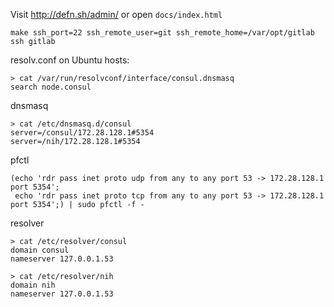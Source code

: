 Visit http://defn.sh/admin/ or open `docs/index.html`

    make ssh_port=22 ssh_remote_user=git ssh_remote_home=/var/opt/gitlab ssh gitlab

resolv.conf on Ubuntu hosts:

    > cat /var/run/resolvconf/interface/consul.dnsmasq
    search node.consul

dnsmasq

    > cat /etc/dnsmasq.d/consul
    server=/consul/172.28.128.1#5354
    server=/nih/172.28.128.1#5354

pfctl

    (echo 'rdr pass inet proto udp from any to any port 53 -> 172.28.128.1 port 5354';
     echo 'rdr pass inet proto tcp from any to any port 53 -> 172.28.128.1 port 5354';) | sudo pfctl -f -

resolver

    > cat /etc/resolver/consul
    domain consul
    nameserver 127.0.0.1.53

    > cat /etc/resolver/nih
    domain nih
    nameserver 127.0.0.1.53
